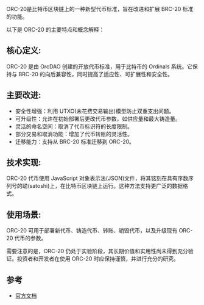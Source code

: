 ORC-20是比特币区块链上的一种新型代币标准，旨在改进和扩展 BRC-20 标准的功能。

以下是 ORC-20 的主要特点和概念解释：

## 核心定义:
ORC-20 是由 OrcDAO 创建的开放代币标准，用于比特币的 Ordinals 系统。它保持与 BRC-20 的向后兼容性，同时提高了适应性、可扩展性和安全性。

## 主要改进:
- 安全性增强：利用 UTXO(未花费交易输出)模型防止双重支出问题。
- 可升级性：允许在初始部署后更改代币参数，如供应量和最大铸造量。
- 灵活的命名空间：取消了代币标识符的长度限制。
- 部分交易和取消功能：增加了代币转账的灵活性。
- 迁移能力：支持从 BRC-20 标准迁移到 ORC-20。

## 技术实现:
ORC-20 代币使用 JavaScript 对象表示法(JSON)文件，将其铭刻在具有序数序列号的聪(satoshi)上，在比特币区块链上运行。这种方法支持更广泛的数据格式。

## 使用场景:
ORC-20 可用于部署新代币、铸造代币、转账、销毁代币，以及升级现有 ORC-20 代币的参数。

需要注意的是，ORC-20 仍处于实验阶段，其长期价值和实用性尚未得到充分验证。投资者和开发者在使用 ORC-20 时应保持谨慎，并进行充分的研究。

## 参考
- [官方文档](https://docs.orc20.org/)